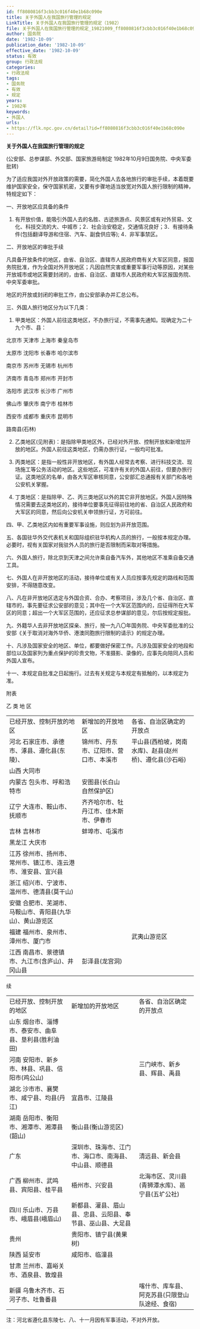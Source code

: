 ```yaml
---
id: ff8080816f3cbb3c016f40e1b68c090e
title: 关于外国人在我国旅行管理的规定
LinkTitle: 关于外国人在我国旅行管理的规定（1982）
file: 关于外国人在我国旅行管理的规定_19821009_ff8080816f3cbb3c016f40e1b68c090e.docx
author: 国务院
date: '1982-10-09'
publication_date: '1982-10-09'
effective_date: '1982-10-09'
status: 有效
group: 行政法规
categories:
- 行政法规
tags:
- 国务院
- 有效
- 规定
years:
- 1982年
keywords:
- 外国人
urls:
- https://flk.npc.gov.cn/detail?id=ff8080816f3cbb3c016f40e1b68c090e
---
```


**关于外国人在我国旅行管理的规定**

(公安部、总参谋部、外交部、国家旅游局制定 1982年10月9日国务院、中央军委批转)

为了适应我国对外开放政策的需要，简化外国人去各地旅行的审批手续，本着既要维护国家安全，保守国家机密，又要有步骤地适当放宽对外国人旅行限制的精神，特规定如下：

一、开放地区应具备的条件

1. 有开放价值，能吸引外国人去的名胜、古迹旅游点、风景区或有对外贸易、文化、科技交流的大、中城市；2．社会治安稳定，交通情况良好；3．有接待条件(包括翻译导游和住宿、汽车、副食供应等); 4．非军事禁区。

二、开放地区的审批手续

凡具备开放条件的地区，由省、自治区、直辖市人民政府商有关大军区同意，报国务院批准，作为全国对外开放地区；凡因自然灾害或重要军事行动等原因，对某些开放城市或地区需要封闭的，由省、自治区、直辖市人民政府和大军区报国务院、中央军委审批。

地区的开放或封闭的审批工作，由公安部承办并汇总公布。

三、外国人旅行地区分为以下几类：

1. 甲类地区：外国人前往这类地区，不办旅行证，不需事先通知。现确定为二十九个市、县：

北京市 天津市 上海市 秦皇岛市

太原市 沈阳市 长春市 哈尔滨市

南京市 苏州市 无锡市 杭州市

济南市 青岛市 郑州市 开封市

洛阳市 武汉市 长沙市 广州市

佛山市 肇庆市 南宁市 桂林市

西安市 成都市 重庆市 昆明市

路南县(石林)

2. 乙类地区(见附表)：是指除甲类地区外，已经对外开放、控制开放和新增加开放的地区。外国人前往这类地区，仍需办旅行证，一般均可批准。

3. 丙类地区：是指一般性非开放地区，有外国人经常去考察、进行科技交流、现场施工等公务活动的地区。这些地区，可准许有关的外国人前往，但要办旅行证。这类地区的名单，由各大军区审核同意，公安部汇总通报有关部门和各地公安机关掌握。

4. 丁类地区：是指除甲、乙、丙三类地区以外的其它非开放地区。外国人因特殊情况需要去这类地区的，接待单位要事先征得前往地的省、自治区人民政府和大军区的同意，然后向公安机关申领旅行证，方可前往。

四、甲、乙类地区内如有重要军事设施，则应划为非开放范围。

五、各国驻华外交代表机关和国际组织驻华机构人员的旅行，一般按本规定办理。必要时，视有关国家对我驻外人员的旅行是否限制而采取对等措施。

六、外国人旅行，除北京到天津之间允许乘自备汽车外，其他地区不准乘自备交通工具。

七、外国人在非开放地区的活动，接待单位或有关人员应按事先规定的路线和范围安排，不得随意改变。

八、凡在非开放地区选定与外国合资、合办、考察项目，涉及几个省、自治区、直辖市的，事先要征求公安部的意见；其中在一个大军区范围内的，应征得所在大军区的同意；超出一个大军区范围的，还应征求总参谋部的意见，尔后按规定报批。

九、外籍华人去非开放地区探亲、旅行，按一九八〇年国务院、中央军委批准的公安部《关于取消对海外华侨、港澳同胞旅行限制的请示》的规定办理。

十、凡涉及国家安全的地区、单位，都要做好保密工作。凡涉及国家安全的地段和部位以及国家列为重点保护的珍贵文物，不准摄影、录像的，应事先向陪同人员和外国人宣布。

十一、本规定自批准之日起施行。过去有关规定与本规定有抵触的，以本规定为准。

附表

乙 类 地 区

|  |  |  |
| --- | --- | --- |
| 已经开放、控制开放的地区 | 新增加的开放地区 | 各省、自治区确定的开放点 |
| 河北 石家庄市、承德市、涿县、遵化县(东陵)、 | 锦州市、丹东市、辽阳市、营口市、本溪市 | 平山县(西柏坡，岗南水库)、赵县(赵州桥)、遵化县(沙石峪) |
| 山西 大同市 |  |  |
| 内蒙古 包头市、呼和浩特市 | 安图县(长白山自然保护区) |  |
| 辽宁 大连市、鞍山市、抚顺市 | 齐齐哈尔市、牡丹江市、佳木斯市、伊春市 |  |
| 吉林 吉林市 | 蚌埠市、屯溪市 |  |
| 黑龙江 大庆市 |  |  |
| 江苏 徐州市、扬州市、常州市、镇江市、连云港市、淮安县、宜兴县 |  |  |
| 浙江 绍兴市、宁波市、温州市、德清县(莫干山) |  |  |
| 安徽 合肥市、芜湖市、马鞍山市、青阳县(九华山)、黄山游览区 |  |  |
| 福建 福州市、泉州市、漳州市、厦门市 |  | 武夷山游览区 |
| 江西 南昌市、景德镇市、九江市(含庐山)、井冈山县 | 彭泽县(龙宫洞) |  |

续

|  |  |  |
| --- | --- | --- |
| 已经开放、控制开放的地区 | 新增加的开放地区 | 各省、自治区确定的开放点 |
| 山东 烟台市、淄博市、泰安市、曲阜县、垦利县(胜利油田) |  |  |
| 河南 安阳市、新乡市、林县、巩县、信阳市(鸡公山) |  | 三门峡市、新乡县、辉县、禹县 |
| 湖北 沙市市、襄樊市、咸宁县、均县(丹江) | 宜昌市、江陵县 |  |
| 湖南 岳阳市、衡阳市、湘潭市、湘潭县(韶山) | 衡山县(衡山游览区) |  |
| 广东 | 深圳市、珠海市、江门市、海口市、南海县、中山县、顺德县 | 清远县、新会县 |
| 广西 柳州市、武鸣县、宾阳县、桂平县 | 梧州市、兴安县 | 北海市区、灵川县(青狮潭水库)、邕宁县(五圹公社) |
| 四川 乐山市、万县市、峨眉县(峨眉山) | 新都县、灌县、眉山县、忠县、云阳县、奉节县、巫山县、大足县 |  |
| 贵州 | 贵阳市、镇宁县(黄果树) |  |
| 陕西 延安市 | 咸阳市、临潼县 |  |
| 甘肃 兰州市、嘉峪关市、酒泉县、敦煌县 |  |  |
| 新疆 乌鲁木齐市、石河子市、吐鲁番县 |  | 喀什市、库车县、阿克苏县(只限登山队途经、食宿) |

注：河北省遵化县东陵七、八、十一月因有军事活动，不对外开放。
